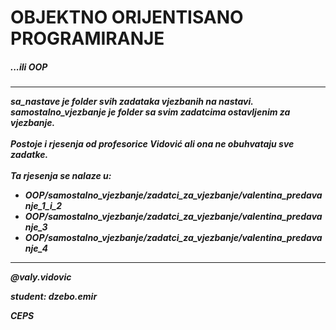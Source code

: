 <h1>OBJEKTNO ORIJENTISANO PROGRAMIRANJE</h1>
<h5>...ili OOP<h5>
<hr>

<p>
    sa_nastave je folder svih zadataka vjezbanih na nastavi.
    <br />
    samostalno_vjezbanje je folder sa svim zadatcima ostavljenim za vjezbanje.
    <br /><br />
    Postoje i rjesenja od profesorice Vidović ali ona ne obuhvataju sve zadatke.
    <br /><br />
    Ta rjesenja se nalaze u:
    <ul> 
    <li>OOP/samostalno_vjezbanje/zadatci_za_vjezbanje/valentina_predavanje_1_i_2</li>
    <li>OOP/samostalno_vjezbanje/zadatci_za_vjezbanje/valentina_predavanje_3</li>
    <li>OOP/samostalno_vjezbanje/zadatci_za_vjezbanje/valentina_predavanje_4</li>
    </ul>
</p>
<hr>

<p>@valy.vidovic</p>
<p>student: dzebo.emir</p>
<p>CEPS</p>

